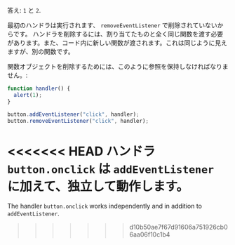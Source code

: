 答え: `1` と `2`.

最初のハンドラは実行されます、 `removeEventListener` で削除されていないからです。 ハンドラを削除するには、割り当てたものと全く同じ関数を渡す必要があります。また、コード内に新しい関数が渡されます。これは同じように見えますが、別の関数です。

関数オブジェクトを削除するためには、このように参照を保持しなければなりません。:

```js
function handler() {
  alert(1);
}

button.addEventListener("click", handler);
button.removeEventListener("click", handler);
```

<<<<<<< HEAD
ハンドラ `button.onclick` は `addEventListener` に加えて、独立して動作します。
=======
The handler `button.onclick` works independently and in addition to `addEventListener`.
>>>>>>> d10b50ae7f67d91606a751926cb06aa06f10c1b4
